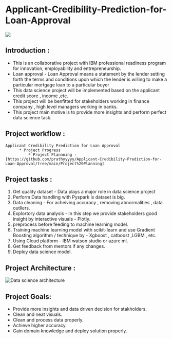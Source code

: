# Applicant-Credibility-Prediction-for-Loan-Approval
![](https://media3.giphy.com/media/8xoZGp16eCZoN7KJ1d/giphy.gif?cid=ecf05e47whcm1qf5t00ty49qij8z2982jize2ereola6nfw7&rid=giphy.gif&ct=g)

## Introduction :
- This is an collaborative project with IBM professional readiness
program for innovation, employability and entrepreneurship.
- Loan approval - Loan Approval means a statement by the lender setting forth the terms and conditions upon which the lender is willing to make a particular mortgage loan to a particular buyer
- This data science project will be implemented based on the applicant credit score , income ,etc.
- This project will be benfitted for stakeholders working in finance company , high level managers working in banks.
- This project main motive is to provide more insights and perform perfect data science task.

## Project workflow :
    Applicant Credibility Prediction for Loan Approval
          * Project Progress
              * Project Plannning - [https://github.com/prathyyyyy/Applicant-Credibility-Prediction-for-Loan-Approval/tree/main/Project%20Planning]

## Project tasks : 
1. Get quality dataset - Data plays a major role in data science project
2. Perform Data handling with Pyspark is dataset is big.
3. Data cleaning - For acheiving accuracy , removing abnormalities , data outliers.
4. Explortory data analysis - In this step we provide stakeholders good insight by interactive visuals - Plotly.
5. preprocess before feeding to machine learning model.
6. Training machine learning model with scikit-learn and use Gradient Boosting algorithm / technique by - Xgboost , catboost ,LGBM , etc.
7. Using Cloud platform - IBM watson studio or azure ml.
8. Get feedback from mentors if any changes.
9. Deploy data science model.

## Project Architecture :
![Data science architecture](https://ashutoshtripathicom.files.wordpress.com/2021/08/image-3.png)

## Project Goals:
- Provide more insights and data driven decision for stakholders.
- Clean and neat visuals.
- Clean and process data properly.
- Achieve higher accuracy.
- Gain domain knowledge and deploy solution properly.
 
